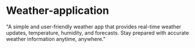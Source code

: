 # Weather-application
"A simple and user-friendly weather app that provides real-time weather updates, temperature, humidity, and forecasts. Stay prepared with accurate weather information anytime, anywhere."
